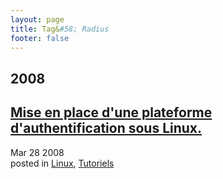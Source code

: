 ```yaml
---
layout: page
title: Tag&#58; Radius
footer: false
---
```


<div id="blog-archives" class="category">
<h2>2008</h2>

<article>
<h1><a href="/2008/03/28/mise-en-place-dune-plateforme-dauthentification-opensource-sous-linux/index.html">Mise en place d'une plateforme d'authentification sous Linux.</a></h1>
<time datetime="2008-03-28T00:00:00-06:00" pubdate><span class='month'>Mar</span> <span class='day'>28</span> <span class='year'>2008</span></time>
<footer>
<span class="categories">posted in 
<a href='/categories/linux/'>Linux</a>, <a href='/categories/tutoriels/'>Tutoriels</a></span>
</footer>
</article>
</div>
